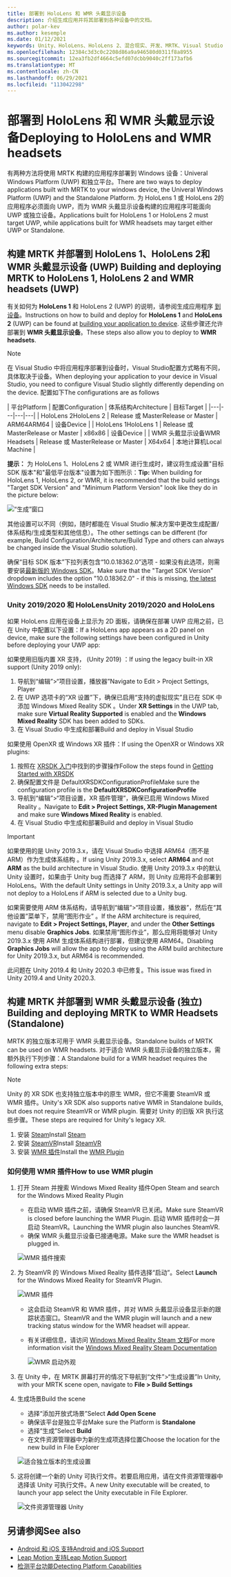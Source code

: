 ```yaml
---
title: 部署到 HoloLens 和 WMR 头戴显示设备
description: 介绍生成应用并将其部署到各种设备中的文档。
author: polar-kev
ms.author: kesemple
ms.date: 01/12/2021
keywords: Unity、HoloLens、HoloLens 2、混合现实、开发、MRTK、Visual Studio
ms.openlocfilehash: 12384c3d3c0c2208d86a9a946580d0311f8a8955
ms.sourcegitcommit: 12ea3fb2df4664c5efd07dcbb9040c2ff173afb6
ms.translationtype: MT
ms.contentlocale: zh-CN
ms.lasthandoff: 06/29/2021
ms.locfileid: "113042298"
---
```

# <a name="deploying-to-hololens-and-wmr-headsets"></a><span data-ttu-id="2dc13-104">部署到 HoloLens 和 WMR 头戴显示设备</span><span class="sxs-lookup"><span data-stu-id="2dc13-104">Deploying to HoloLens and WMR headsets</span></span>

<span data-ttu-id="2dc13-105">有两种方法将使用 MRTK 构建的应用程序部署到 Windows 设备：Univeral Windows Platform (UWP) 和独立平台。</span><span class="sxs-lookup"><span data-stu-id="2dc13-105">There are two ways to deploy applications built with MRTK to your windows device, the Univeral Windows Platform (UWP) and the Standalone Platform.</span></span> <span data-ttu-id="2dc13-106">为 HoloLens 1 或 HoloLens 2的应用程序必须面向 UWP，而为 WMR 头戴显示设备构建的应用程序可能面向 UWP 或独立设备。</span><span class="sxs-lookup"><span data-stu-id="2dc13-106">Applications built for HoloLens 1 or HoloLens 2 must target UWP, while applications built for WMR headsets may target either UWP or Standalone.</span></span>

## <a name="building-and-deploying-mrtk-to-hololens-1-hololens-2-and-wmr-headsets-uwp"></a><span data-ttu-id="2dc13-107">构建 MRTK 并部署到 HoloLens 1、HoloLens 2和 WMR 头戴显示设备 (UWP) </span><span class="sxs-lookup"><span data-stu-id="2dc13-107">Building and deploying MRTK to HoloLens 1, HoloLens 2 and WMR headsets (UWP)</span></span>

<span data-ttu-id="2dc13-108">有关如何为 **HoloLens 1** 和 HoloLens 2  (UWP) 的说明，请参阅生成应用程序 [到设备](/windows/mixed-reality/mrlearning-base-ch1#build-your-application-to-your-device)。</span><span class="sxs-lookup"><span data-stu-id="2dc13-108">Instructions on how to build and deploy for **HoloLens 1** and **HoloLens 2** (UWP) can be found at [building your application to device](/windows/mixed-reality/mrlearning-base-ch1#build-your-application-to-your-device).</span></span> <span data-ttu-id="2dc13-109">这些步骤还允许部署到 **WMR 头戴显示设备**。</span><span class="sxs-lookup"><span data-stu-id="2dc13-109">These steps also allow you to deploy to **WMR headsets**.</span></span>

> [!NOTE]
> <span data-ttu-id="2dc13-110">在 Visual Studio 中将应用程序部署到设备时，Visual Studio配置方式略有不同，具体取决于设备。</span><span class="sxs-lookup"><span data-stu-id="2dc13-110">When deploying your application to your device in Visual Studio, you need to configure Visual Studio slightly differently depending on the device.</span></span> <span data-ttu-id="2dc13-111">配置如下</span><span class="sxs-lookup"><span data-stu-id="2dc13-111">The configurations are as follows</span></span>
>
>| <span data-ttu-id="2dc13-112">平台</span><span class="sxs-lookup"><span data-stu-id="2dc13-112">Platform</span></span> | <span data-ttu-id="2dc13-113">配置</span><span class="sxs-lookup"><span data-stu-id="2dc13-113">Configuration</span></span> | <span data-ttu-id="2dc13-114">体系结构</span><span class="sxs-lookup"><span data-stu-id="2dc13-114">Architecture</span></span> | <span data-ttu-id="2dc13-115">目标</span><span class="sxs-lookup"><span data-stu-id="2dc13-115">Target</span></span> |
|---|---|---|---|
| <span data-ttu-id="2dc13-116">HoloLens 2</span><span class="sxs-lookup"><span data-stu-id="2dc13-116">HoloLens 2</span></span> | <span data-ttu-id="2dc13-117">Release 或 Master</span><span class="sxs-lookup"><span data-stu-id="2dc13-117">Release or Master</span></span> | <span data-ttu-id="2dc13-118">ARM64</span><span class="sxs-lookup"><span data-stu-id="2dc13-118">ARM64</span></span> | <span data-ttu-id="2dc13-119">设备</span><span class="sxs-lookup"><span data-stu-id="2dc13-119">Device</span></span> |
| <span data-ttu-id="2dc13-120">HoloLens 1</span><span class="sxs-lookup"><span data-stu-id="2dc13-120">HoloLens 1</span></span> | <span data-ttu-id="2dc13-121">Release 或 Master</span><span class="sxs-lookup"><span data-stu-id="2dc13-121">Release or Master</span></span> | <span data-ttu-id="2dc13-122">x86</span><span class="sxs-lookup"><span data-stu-id="2dc13-122">x86</span></span> | <span data-ttu-id="2dc13-123">设备</span><span class="sxs-lookup"><span data-stu-id="2dc13-123">Device</span></span> |
| <span data-ttu-id="2dc13-124">WMR 头戴显示设备</span><span class="sxs-lookup"><span data-stu-id="2dc13-124">WMR Headsets</span></span> | <span data-ttu-id="2dc13-125">Release 或 Master</span><span class="sxs-lookup"><span data-stu-id="2dc13-125">Release or Master</span></span> | <span data-ttu-id="2dc13-126">X64</span><span class="sxs-lookup"><span data-stu-id="2dc13-126">x64</span></span> | <span data-ttu-id="2dc13-127">本地计算机</span><span class="sxs-lookup"><span data-stu-id="2dc13-127">Local Machine</span></span> |

<span data-ttu-id="2dc13-128">**提示：** 为 HoloLens 1、HoloLens 2 或 WMR 进行生成时，建议将生成设置"目标 SDK 版本"和"最低平台版本"设置为如下图所示：</span><span class="sxs-lookup"><span data-stu-id="2dc13-128">**Tip:** When building for HoloLens 1, HoloLens 2, or WMR, it is recommended that the build settings "Target SDK Version" and "Minimum Platform Version" look like they do in the picture below:</span></span>

![“生成”窗口](../features/images/getting-started/BuildWindow.png)

<span data-ttu-id="2dc13-130">其他设置可以不同（例如，随时都能在 Visual Studio 解决方案中更改生成配置/体系结构/生成类型和其他信息）。</span><span class="sxs-lookup"><span data-stu-id="2dc13-130">The other settings can be different (for example, Build Configuration/Architecture/Build Type and others can always be changed inside the Visual Studio solution).</span></span>

<span data-ttu-id="2dc13-131">确保“目标 SDK 版本”下拉列表包含“10.0.18362.0”选项 - 如果没有此选项，则需要安装[最新版的 Windows SDK](https://developer.microsoft.com/windows/downloads/windows-10-sdk)。</span><span class="sxs-lookup"><span data-stu-id="2dc13-131">Make sure that the "Target SDK Version" dropdown includes the option "10.0.18362.0" - if this is missing, [the latest Windows SDK](https://developer.microsoft.com/windows/downloads/windows-10-sdk) needs to be installed.</span></span>

### <a name="unity-20192020-and-hololens"></a><span data-ttu-id="2dc13-132">Unity 2019/2020 和 HoloLens</span><span class="sxs-lookup"><span data-stu-id="2dc13-132">Unity 2019/2020 and HoloLens</span></span>

<span data-ttu-id="2dc13-133">如果 HoloLens 应用在设备上显示为 2D 面板，请确保在部署 UWP 应用之前，已在 Unity 中配置以下设置：</span><span class="sxs-lookup"><span data-stu-id="2dc13-133">If a HoloLens app appears as a 2D panel on device, make sure the following settings have been configured in Unity before deploying your UWP app:</span></span>

<span data-ttu-id="2dc13-134">如果使用旧版内置 XR 支持， (Unity 2019) ：</span><span class="sxs-lookup"><span data-stu-id="2dc13-134">If using the legacy built-in XR support (Unity 2019 only):</span></span>

1. <span data-ttu-id="2dc13-135">导航到“编辑”>“项目设置，播放器”</span><span class="sxs-lookup"><span data-stu-id="2dc13-135">Navigate to Edit > Project Settings, Player</span></span>
1. <span data-ttu-id="2dc13-136">在 UWP 选项卡的“XR 设置”下，确保已启用“支持的虚拟现实”且已在 SDK 中添加 Windows Mixed Reality SDK  。</span><span class="sxs-lookup"><span data-stu-id="2dc13-136">Under **XR Settings** in the UWP tab, make sure **Virtual Reality Supported** is enabled and the **Windows Mixed Reality** SDK has been added to SDKs.</span></span>
1. <span data-ttu-id="2dc13-137">在 Visual Studio 中生成和部署</span><span class="sxs-lookup"><span data-stu-id="2dc13-137">Build and deploy in Visual Studio</span></span>

<span data-ttu-id="2dc13-138">如果使用 OpenXR 或 Windows XR 插件：</span><span class="sxs-lookup"><span data-stu-id="2dc13-138">If using the OpenXR or Windows XR plugins:</span></span>

1. <span data-ttu-id="2dc13-139">按照在 [XRSDK 入门](../configuration/getting-started-with-mrtk-and-xrsdk.md)中找到的步骤操作</span><span class="sxs-lookup"><span data-stu-id="2dc13-139">Follow the steps found in [Getting Started with XRSDK](../configuration/getting-started-with-mrtk-and-xrsdk.md)</span></span>
1. <span data-ttu-id="2dc13-140">确保配置文件是 DefaultXRSDKConfigurationProfile</span><span class="sxs-lookup"><span data-stu-id="2dc13-140">Make sure the configuration profile is the **DefaultXRSDKConfigurationProfile**</span></span>
1. <span data-ttu-id="2dc13-141">导航到“编辑”>“项目设置，XR 插件管理”，确保已启用 Windows Mixed Reality 。</span><span class="sxs-lookup"><span data-stu-id="2dc13-141">Navigate to **Edit > Project Settings, XR-Plugin Management** and make sure **Windows Mixed Reality** is enabled.</span></span>
1. <span data-ttu-id="2dc13-142">在 Visual Studio 中生成和部署</span><span class="sxs-lookup"><span data-stu-id="2dc13-142">Build and deploy in Visual Studio</span></span>

>[!IMPORTANT]
> <span data-ttu-id="2dc13-143">如果使用的是 Unity 2019.3.x，请在 Visual Studio 中选择 ARM64（而不是 ARM）作为生成体系结构 。</span><span class="sxs-lookup"><span data-stu-id="2dc13-143">If using Unity 2019.3.x, select **ARM64** and not **ARM** as the build architecture in Visual Studio.</span></span> <span data-ttu-id="2dc13-144">使用 Unity 2019.3.x 中的默认 Unity 设置时，如果由于 Unity bug 而选择了 ARM，则 Unity 应用将不会部署到 HoloLens。</span><span class="sxs-lookup"><span data-stu-id="2dc13-144">With the default Unity settings in Unity 2019.3.x, a Unity app will not deploy to a HoloLens if ARM is selected due to a Unity bug.</span></span>
>
> <span data-ttu-id="2dc13-145">如果需要使用 ARM 体系结构，请导航到“编辑”>“项目设置，播放器”，然后在“其他设置”菜单下，禁用“图形作业”  。</span><span class="sxs-lookup"><span data-stu-id="2dc13-145">If the ARM architecture is required, navigate to **Edit > Project Settings, Player**, and under the **Other Settings** menu disable **Graphics Jobs**.</span></span> <span data-ttu-id="2dc13-146">如果禁用“图形作业”，那么应用将能够对 Unity 2019.3.x 使用 ARM 生成体系结构进行部署，但建议使用 ARM64。</span><span class="sxs-lookup"><span data-stu-id="2dc13-146">Disabling **Graphics Jobs** will allow the app to deploy using the ARM build architecture for Unity 2019.3.x, but ARM64 is recommended.</span></span>
>
> <span data-ttu-id="2dc13-147">此问题在 Unity 2019.4 和 Unity 2020.3 中已修复。</span><span class="sxs-lookup"><span data-stu-id="2dc13-147">This issue was fixed in Unity 2019.4 and Unity 2020.3.</span></span>

## <a name="building-and-deploying-mrtk-to-wmr-headsets-standalone"></a><span data-ttu-id="2dc13-148">构建 MRTK 并部署到 WMR 头戴显示设备 (独立) </span><span class="sxs-lookup"><span data-stu-id="2dc13-148">Building and deploying MRTK to WMR Headsets (Standalone)</span></span>

<span data-ttu-id="2dc13-149">MRTK 的独立版本可用于 WMR 头戴显示设备。</span><span class="sxs-lookup"><span data-stu-id="2dc13-149">Standalone builds of MRTK can be used on WMR headsets.</span></span> <span data-ttu-id="2dc13-150">对于适合 WMR 头戴显示设备的独立版本，需额外执行下列步骤：</span><span class="sxs-lookup"><span data-stu-id="2dc13-150">A Standalone build for a WMR headset requires the following extra steps:</span></span>

> [!NOTE]
> <span data-ttu-id="2dc13-151">Unity 的 XR SDK 也支持独立版本中的原生 WMR，但它不需要 SteamVR 或 WMR 插件。</span><span class="sxs-lookup"><span data-stu-id="2dc13-151">Unity's XR SDK also supports native WMR in Standalone builds, but does not require SteamVR or WMR plugin.</span></span> <span data-ttu-id="2dc13-152">需要对 Unity 的旧版 XR 执行这些步骤。</span><span class="sxs-lookup"><span data-stu-id="2dc13-152">These steps are required for Unity's legacy XR.</span></span>

1. <span data-ttu-id="2dc13-153">安装 [Steam](https://store.steampowered.com/about/)</span><span class="sxs-lookup"><span data-stu-id="2dc13-153">Install [Steam](https://store.steampowered.com/about/)</span></span>
1. <span data-ttu-id="2dc13-154">安装 [SteamVR](https://store.steampowered.com/app/250820/SteamVR/)</span><span class="sxs-lookup"><span data-stu-id="2dc13-154">Install [SteamVR](https://store.steampowered.com/app/250820/SteamVR/)</span></span>
1. <span data-ttu-id="2dc13-155">安装 [WMR 插件](https://store.steampowered.com/app/719950/Windows_Mixed_Reality_for_SteamVR/)</span><span class="sxs-lookup"><span data-stu-id="2dc13-155">Install the [WMR Plugin](https://store.steampowered.com/app/719950/Windows_Mixed_Reality_for_SteamVR/)</span></span>

### <a name="how-to-use-wmr-plugin"></a><span data-ttu-id="2dc13-156">如何使用 WMR 插件</span><span class="sxs-lookup"><span data-stu-id="2dc13-156">How to use WMR plugin</span></span>

1. <span data-ttu-id="2dc13-157">打开 Steam 并搜索 Windows Mixed Reality 插件</span><span class="sxs-lookup"><span data-stu-id="2dc13-157">Open Steam and search for the Windows Mixed Reality Plugin</span></span>
    - <span data-ttu-id="2dc13-158">在启动 WMR 插件之前，请确保 SteamVR 已关闭。</span><span class="sxs-lookup"><span data-stu-id="2dc13-158">Make sure SteamVR is closed before launching the WMR Plugin.</span></span> <span data-ttu-id="2dc13-159">启动 WMR 插件时会一并启动 SteamVR。</span><span class="sxs-lookup"><span data-stu-id="2dc13-159">Launching the WMR plugin also launches SteamVR.</span></span>
    - <span data-ttu-id="2dc13-160">确保 WMR 头戴显示设备已接通电源。</span><span class="sxs-lookup"><span data-stu-id="2dc13-160">Make sure the WMR headset is plugged in.</span></span>

    ![WMR 插件搜索](../features/images/build-deploy/WMR/SteamSearchWMRPlugin.png)

1. <span data-ttu-id="2dc13-162">为 SteamVR 的 Windows Mixed Reality 插件选择“启动”。</span><span class="sxs-lookup"><span data-stu-id="2dc13-162">Select **Launch** for the Windows Mixed Reality for SteamVR Plugin.</span></span>

    ![WMR 插件](../features/images/build-deploy/WMR/WMRPlugin.png)

    - <span data-ttu-id="2dc13-164">这会启动 SteamVR 和 WMR 插件，并对 WMR 头戴显示设备显示新的跟踪状态窗口。</span><span class="sxs-lookup"><span data-stu-id="2dc13-164">SteamVR and the WMR plugin will launch and a new tracking status window for the WMR headset will appear.</span></span>
    - <span data-ttu-id="2dc13-165">有关详细信息，请访问 [Windows Mixed Reality Steam 文档](https://support.microsoft.com/help/4053622/windows-10-play-steamvr-games-in-windows-mixed-reality)</span><span class="sxs-lookup"><span data-stu-id="2dc13-165">For more information visit the [Windows Mixed Reality Steam Documentation](https://support.microsoft.com/help/4053622/windows-10-play-steamvr-games-in-windows-mixed-reality)</span></span>

        ![WMR 启动外观](../features/images/build-deploy/WMR/WMRPluginActive.png)

1. <span data-ttu-id="2dc13-167">在 Unity 中，在 MRTK 屏幕打开的情况下导航到“文件”>“生成设置”</span><span class="sxs-lookup"><span data-stu-id="2dc13-167">In Unity, with your MRTK scene open, navigate to **File > Build Settings**</span></span>

1. <span data-ttu-id="2dc13-168">生成场景</span><span class="sxs-lookup"><span data-stu-id="2dc13-168">Build the scene</span></span>
    - <span data-ttu-id="2dc13-169">选择“添加开放式场景”</span><span class="sxs-lookup"><span data-stu-id="2dc13-169">Select **Add Open Scene**</span></span>
    - <span data-ttu-id="2dc13-170">确保该平台是独立平台</span><span class="sxs-lookup"><span data-stu-id="2dc13-170">Make sure the Platform is **Standalone**</span></span>
    - <span data-ttu-id="2dc13-171">选择“生成”</span><span class="sxs-lookup"><span data-stu-id="2dc13-171">Select **Build**</span></span>
    - <span data-ttu-id="2dc13-172">在文件资源管理器中为新的生成项选择位置</span><span class="sxs-lookup"><span data-stu-id="2dc13-172">Choose the location for the new build in File Explorer</span></span>

    ![适合独立版本的生成设置](../features/images/build-deploy/WMR/BuildSettingsStandaloneUnity.png)

1. <span data-ttu-id="2dc13-174">这将创建一个新的 Unity 可执行文件。若要启用应用，请在文件资源管理器中选择该 Unity 可执行文件。</span><span class="sxs-lookup"><span data-stu-id="2dc13-174">A new Unity executable will be created, to launch your app select the Unity executable in File Explorer.</span></span>

    ![文件资源管理器 Unity](../features/images/build-deploy/WMR/FileExplorerUnityExe.png)

## <a name="see-also"></a><span data-ttu-id="2dc13-176">另请参阅</span><span class="sxs-lookup"><span data-stu-id="2dc13-176">See also</span></span>

- [<span data-ttu-id="2dc13-177">Android 和 iOS 支持</span><span class="sxs-lookup"><span data-stu-id="2dc13-177">Android and iOS Support</span></span>](using-ar-foundation.md)
- [<span data-ttu-id="2dc13-178">Leap Motion 支持</span><span class="sxs-lookup"><span data-stu-id="2dc13-178">Leap Motion Support</span></span>](leap-motion-mrtk.md)
- [<span data-ttu-id="2dc13-179">检测平台功能</span><span class="sxs-lookup"><span data-stu-id="2dc13-179">Detecting Platform Capabilities</span></span>](detecting-platform-capabilities.md)